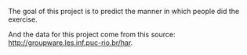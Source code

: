 The goal of this project is to predict the manner in which people did the exercise.

And the data for this project come from this source: http://groupware.les.inf.puc-rio.br/har.
